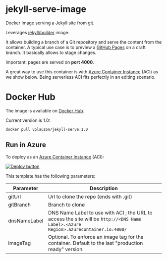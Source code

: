 # jekyll-serve-image

Docker Image serving a Jekyll site from git.

Leverages [jekyll/builder](https://hub.docker.com/r/jekyll/builder) image.

It allows building a branch of a Git repository and serve the content from the container.  A typical use case is to preview a [GitHub Pages](https://pages.github.com/) on a draft branch.  It basically allows to stage changes.

Important:  pages are served on **port 4000**.

A great way to use this container is with [Azure Container Instance](https://docs.microsoft.com/en-us/azure/container-instances/container-instances-overview) (ACI) as we show below.  Being serverless ACI fits perfectly in an editing scenario.

# Docker Hub

The image is available on [Docker Hub](https://hub.docker.com/r/vplauzon/jekyll-serve).

Current version is 1.0:

```bash
docker pull vplauzon/jekyll-serve:1.0
```

## Run in Azure

To deploy as an [Azure Container Instance](https://docs.microsoft.com/en-us/azure/container-instances/container-instances-overview) (ACI):

[![Deploy button](http://azuredeploy.net/deploybutton.png)](https://portal.azure.com/#create/Microsoft.Template/uri/https%3A%2F%2Fraw.githubusercontent.com%2Fvplauzon%2Fjekyll-serve-image%2Fmaster%2Fdeploy.json)

This template has the following parameters:

Parameter|Description
---|---
gitUrl|Url to clone the repo (ends with .git)
gitBranch|Branch to clone
dnsNameLabel|DNS Name Label to use with ACI ; the URL to access the site will be `http://<DNS Name Label>.<Azure Region>.azurecontainer.io:4000/`
imageTag|Optional.  To enforce an image tag for the container.  Default to the last "production ready" version.
